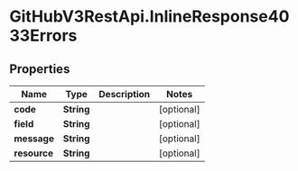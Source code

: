 # GitHubV3RestApi.InlineResponse4033Errors

## Properties

Name | Type | Description | Notes
------------ | ------------- | ------------- | -------------
**code** | **String** |  | [optional] 
**field** | **String** |  | [optional] 
**message** | **String** |  | [optional] 
**resource** | **String** |  | [optional] 


